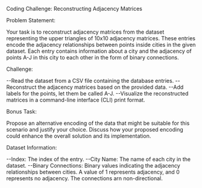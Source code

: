 Coding Challenge: Reconstructing Adjacency Matrices 



Problem Statement:

Your task is to reconstruct adjacency matrices from the dataset representing the upper triangles of 10x10 adjacency matrices.
These entries encode the adjacency relationships between points inside cities in the given dataset.
Each entry contains information about a city and the adjacency of points A-J in this city to each other in the form of binary connections.



Challenge:

--Read the dataset from a CSV file containing the database entries.
--Reconstruct the adjacency matrices based on the provided data.
--Add labels for the points, let them be called A-J.
--Visualize the reconstructed matrices in a command-line interface (CLI) print format.



Bonus Task:

Propose an alternative encoding of the data that might be suitable for this scenario and justify your choice.
Discuss how your proposed encoding could enhance the overall solution and its implementation.



Dataset Information:

--Index: The index of the entry.
--City Name: The name of each city in the dataset.
--Binary Connections: Binary values indicating the adjacency relationships between cities. A value of 1 represents adjacency, and 0 represents no adjacency. The connections arn non-directional.

